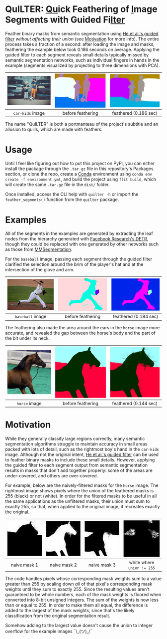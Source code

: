 # QuILTER: <u>Qu</u>ick Feathering of <u>I</u>mage Segments with Guided Fi<u>lter</u>

Feather binary masks from semantic segmentation using [He et al.'s guided filter](http://kaiminghe.com/publications/eccv10guidedfilter.pdf) _without affecting their union_ (see [Motivation](#motivation) for more info). The entire process takes a fraction of a second: after loading the image and masks, feathering the example below took 0.186 seconds on average. Applying the guided filter to each segment reveals small details typically missed by semantic segmentation networks, such as individual fingers in hands in the example (segments visualized by projecting to three dimensions with PCA).

| ![](images/car-kids/car-kids.png) | ![](images/car-kids/before/pca.png) | ![](images/car-kids/after/pca.png) |
| :-------------------------------: | :---------------------------------: | :--------------------------------: |
|         `car-kids` image          |          before feathering          |       feathered (0.186 sec)        |

The name "QuILTER" is both a portmanteau of the project's subtitle and an allusion to quills, which are made with feathers.

# Usage

Until I feel like figuring out how to put this project on PyPI, you can either install the package through the `.tar.gz` file in this repository's Packages section, or clone the repo, create a [Conda](https://docs.conda.io/projects/conda/en/latest/user-guide/getting-started.html) environment using `conda env create -f environment.yml`, and build the project using `flit build`, which will create the same `.tar.gz` file in the `dist/` folder.

Once installed, access the CLI help with `quilter -h` or import the `feather_segments()` function from the `quilter` package.

# Examples

All of the segments in the examples are generated by extracting the leaf nodes from the hierarchy generated with [Facebook Research's DETR](https://github.com/facebookresearch/detr), though they could be replaced with one generated by other networks such as those from [MMSegmentation](https://github.com/open-mmlab/mmsegmentation).

For the `baseball` image, passing each segment through the guided filter clarified the selection around the brim of the player's hat and at the intersection of the glove and arm.

| ![](images/baseball/baseball.png) | ![](images/baseball/before/pca.png) | ![](images/baseball/after/pca.png) |
| :-------------------------------: | :---------------------------------: | :--------------------------------: |
|         `baseball` image          |          before feathering          |       feathered (0.184 sec)        |

The feathering also made the area around the ears in the `horse` image more accurate, and revealed the gap between the horse's body and the part of the bit under its neck.

| ![](images/horse/horse.png) | ![](images/horse/before/pca.png) | ![](images/horse/after/pca.png) |
| :-------------------------: | :------------------------------: | :-----------------------------: |
|        `horse` image        |        before feathering         |      feathered (0.144 sec)      |

# Motivation

While they generally classify large regions correctly, many semantic segmentation algorithms struggle to maintain accuracy in small areas packed with lots of detail, such as the rightmost boy's hand in the `car-kids` image. Although not the original intent, [He et al.'s guided filter](http://kaiminghe.com/publications/eccv10guidedfilter.pdf) can be used to feather binary masks to include these small details. However, applying the guided filter to each segment output from semantic segmentation results in masks that don't add together properly: some of the areas are under-covered, and others are over-covered.

For example, below are the naively-filtered masks for the `horse` image. The rightmost image shows pixels where the union of the feathered masks is 255 (black) or not (white). In order for the filtered masks to be useful in all the same applications as the unfiltered masks, their union must sum to exactly 255, so that, when applied to the original image, it recreates exactly the original.

| ![](images/misc/bad-1.png) | ![](images/misc/bad-2.png) | ![](images/misc/bad-3.png) | ![](images/misc/bad-union.png) |
| :------------------------: | :------------------------: | :------------------------: | :----------------------------: |
|        naive mask 1        |        naive mask 2        |        naive mask 3        |   white where `union != 255`   |

The code handles pixels whose corresponding mask weights sum to a value greater than 255 by scaling down _all_ of that pixel's corresponding mask weights until they sum to exactly 255. Since the resulting values aren't guaranteed to be whole numbers, each of the mask weights is floored when converted into 8-bit unsigned integers. The sum of the weights is now less than or equal to 255. In order to make them all equal, the difference is added to the largest of the mask weights, since that's the likely classification from the original segmentation result.

Somehow adding to the largest value doesn't cause the union to integer overflow for the example images ¯\\\_(ツ)\_/¯
